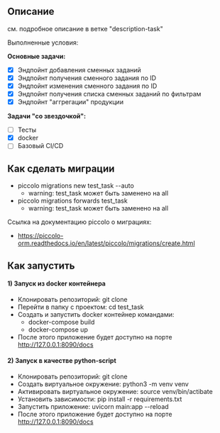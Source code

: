 ## Описание

см. подробное описание в ветке "description-task"

Выполненные условия:

**Основные задачи:**

- [x] Эндпойнт добавления сменных заданий
- [x] Эндпойнт получения сменного задания по ID
- [x] Эндпойнт изменения сменного задания по ID
- [x] Эндпойнт получения списка сменных заданий по фильтрам
- [x] Эндпойнт "аггрегации" продукции

**Задачи "со звездочкой":**

- [ ] Тесты
- [x] docker
- [ ] Базовый CI/CD

## Как сделать миграции

+ piccolo migrations new test_task --auto
  + warning: test_task может быть заменено на all
+ piccolo migrations forwards test_task
  + warning: test_task может быть заменено на all

Ссылка на документацию piccolo о миграциях: 
+ https://piccolo-orm.readthedocs.io/en/latest/piccolo/migrations/create.html

## Как запустить

#### 1) Запуск из docker контейнера

+ Клонировать репозиторий: git clone
+ Перейти в папку с проектом: cd test_task
+ Создать и запустить docker контейнер командами:
  + docker-compose build
  + docker-compose up
+ После этого приложение будет доступно на порте http://127.0.0.1:8090/docs

#### 2) Запуск в качестве python-script

+ Клонировать репозиторий: git clone
+ Создать виртуальное окружение: python3 -m venv venv
+ Активировать виртуальное окружение: source venv/bin/actibate
+ Установить зависимости: pip install -r requirements.txt
+ Запустить приложение: uvicorn main:app --reload
+ После этого приложение будет доступно на порте http://127.0.0.1:8090/docs


